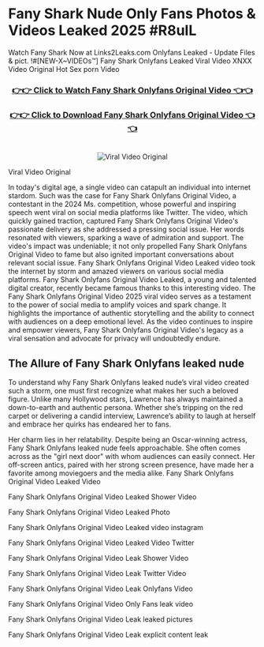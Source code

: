 # Fany Shark Nude Only Fans Photos & Videos Leaked 2025 #R8uIL

Watch Fany Shark Now at Links2Leaks.com Onlyfans Leaked - Update Files & pict. !#[NEW-X~VIDEOs™] Fany Shark Onlyfans Leaked Viral Video XNXX Video Original Hot Sex porn Video
<br>
<div align="center">
<h3><a href="https://links2leaks.com/fanyshark" rel="nofollow">👉👉 Click to Watch Fany Shark Onlyfans Original Video 👈👈</a></h3>
<h3><a href="https://links2leaks.com/fanyshark" rel="nofollow">👉👉 Click to Download Fany Shark Onlyfans Original Video 👈👈</a></h3>
<br>
<a href="https://links2leaks.com/fanyshark" rel="nofollow"><img src="https://i.ibb.co/Gkj2r4b/banner.png" alt="Viral Video Original" style="max-width: 100%; display: inline-block;" data-target="animated-image.originalImage"></a>
</div>

Viral Video Original

In today's digital age, a single video can catapult an individual into internet stardom. Such was the case for Fany Shark Onlyfans Original Video, a contestant in the 2024 Ms. competition, whose powerful and inspiring speech went viral on social media platforms like Twitter.
The video, which quickly gained traction, captured Fany Shark Onlyfans Original Video's passionate delivery as she addressed a pressing social issue. Her words resonated with viewers, sparking a wave of admiration and support. The video's impact was undeniable; it not only propelled Fany Shark Onlyfans Original Video to fame but also ignited important conversations about relevant social issue.
Fany Shark Onlyfans Original Video Leaked video took the internet by storm and amazed viewers on various social media platforms. Fany Shark Onlyfans Original Video Leaked, a young and talented digital creator, recently became famous thanks to this interesting video.
The Fany Shark Onlyfans Original Video 2025 viral video serves as a testament to the power of social media to amplify voices and spark change. It highlights the importance of authentic storytelling and the ability to connect with audiences on a deep emotional level. As the video continues to inspire and empower viewers, Fany Shark Onlyfans Original Video's legacy as a viral sensation and advocate for privacy will undoubtedly endure.

<h2>The Allure of Fany Shark Onlyfans leaked nude</h2>


To understand why Fany Shark Onlyfans leaked nude’s viral video created such a storm, one must first recognize what makes her such a beloved figure. Unlike many Hollywood stars, Lawrence has always maintained a down-to-earth and authentic persona. Whether she’s tripping on the red carpet or delivering a candid interview, Lawrence’s ability to laugh at herself and embrace her quirks has endeared her to fans.

Her charm lies in her relatability. Despite being an Oscar-winning actress, Fany Shark Onlyfans leaked nude feels approachable. She often comes across as the "girl next door" with whom audiences can easily connect. Her off-screen antics, paired with her strong screen presence, have made her a favorite among moviegoers and the media alike.
Fany Shark Onlyfans Original Video Leaked Video

Fany Shark Onlyfans Original Video Leaked Shower Video

Fany Shark Onlyfans Original Video Leaked Photo

Fany Shark Onlyfans Original Video Leaked video instagram

Fany Shark Onlyfans Original Video Leaked Video Twitter

Fany Shark Onlyfans Original Video Leak Shower Video

Fany Shark Onlyfans Original Video Leak Twitter Video

Fany Shark Onlyfans Original Video Leak Onlyfans Video

Fany Shark Onlyfans Original Video Only Fans leak video

Fany Shark Onlyfans Original Video Leak leaked pictures

Fany Shark Onlyfans Original Video Leak explicit content leak